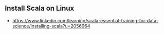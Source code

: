 
## Install Scala on Linux
* https://www.linkedin.com/learning/scala-essential-training-for-data-science/installing-scala?u=2056964
